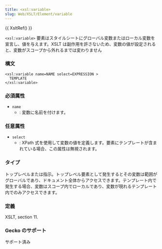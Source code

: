 ```yaml
---
title: <xsl:variable>
slug: Web/XSLT/Element/variable
---
```


{{ XsltRef() }}

`<xsl:variable>` 要素はスタイルシートにグローバル変数またはローカル変数を宣言し、値を与えます。XSLT は副作用を許さないため、変数の値が設定されると、変数がスコープから外れるまでは変わりません

### 構文

```
<xsl:variable name=NAME select=EXPRESSION >
  TEMPLATE
</xsl:variable>
```

### 必須属性

- `name`
  - : 変数に名前を付けます。

### 任意属性

- `select`
  - : XPath 式を使用して変数の値を定義します。要素にテンプレートが含まれている場合、この属性は無視されます。

### タイプ

トップレベルまたは指示。トップレベル要素として発生するとその変数は範囲がグローバルであり、ドキュメント全体からアクセスできます。テンプレート内で発生する場合、変数はスコープ内でローカルであり、変数が現れるテンプレート内でのみアクセスできます。

### 定義

XSLT, section 11.

### Gecko のサポート

サポート済み
